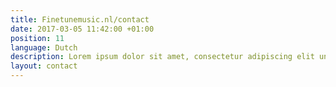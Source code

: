 ```yaml
---
title: Finetunemusic.nl/contact
date: 2017-03-05 11:42:00 +01:00
position: 11
language: Dutch
description: Lorem ipsum dolor sit amet, consectetur adipiscing elit unde omnis.
layout: contact
---
```


